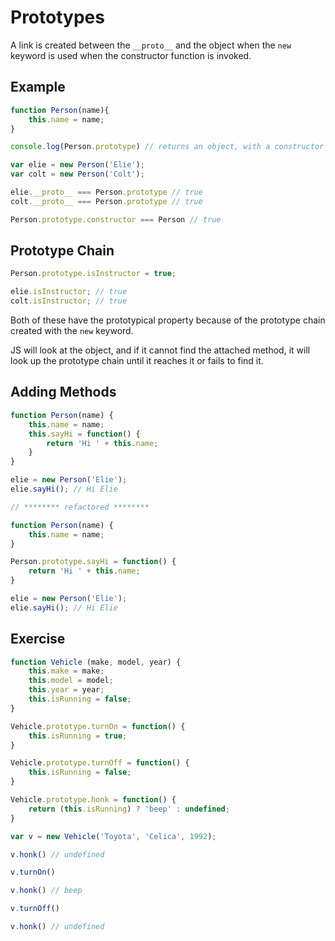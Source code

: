 # Prototypes

A link is created between the `__proto__` and the object when the `new` keyword is used when the constructor function is invoked.

## Example

```js
function Person(name){
    this.name = name;
}

console.log(Person.prototype) // returns an object, with a constructor function attached.

var elie = new Person('Elie');
var colt = new Person('Colt');

elie.__proto__ === Person.prototype // true
colt.__proto__ === Person.prototype // true

Person.prototype.constructor === Person // true
```

## Prototype Chain

```js
Person.prototype.isInstructor = true;

elie.isInstructor; // true
colt.isInstructor; // true
```

Both of these have the prototypical property because of the prototype chain created with the `new` keyword.

JS will look at the object, and if it cannot find the attached method, it will look up the prototype chain until it reaches it or fails to find it.

## Adding Methods

```js
function Person(name) {
    this.name = name;
    this.sayHi = function() {
        return 'Hi ' + this.name;
    }
}

elie = new Person('Elie');
elie.sayHi(); // Hi Elie

// ******** refactored ********

function Person(name) {
    this.name = name;
}

Person.prototype.sayHi = function() {
    return 'Hi ' + this.name;
}

elie = new Person('Elie');
elie.sayHi(); // Hi Elie
```

## Exercise

```js
function Vehicle (make, model, year) {
    this.make = make;
    this.model = model;
    this.year = year;
    this.isRunning = false;
}

Vehicle.prototype.turnOn = function() {
    this.isRunning = true;
}

Vehicle.prototype.turnOff = function() {
    this.isRunning = false;
}

Vehicle.prototype.honk = function() {
    return (this.isRunning) ? 'beep' : undefined;
}

var v = new Vehicle('Toyota', 'Celica', 1992);

v.honk() // undefined

v.turnOn()

v.honk() // beep

v.turnOff()

v.honk() // undefined
